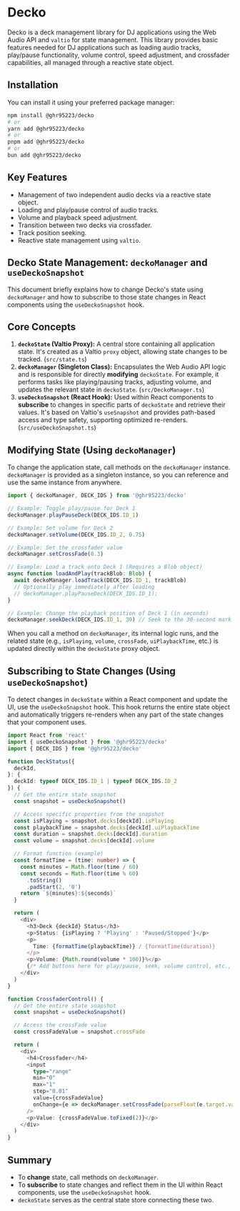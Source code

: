 # Decko

Decko is a deck management library for DJ applications using the Web Audio API and `valtio` for state management. This library provides basic features needed for DJ applications such as loading audio tracks, play/pause functionality, volume control, speed adjustment, and crossfader capabilities, all managed through a reactive state object.

## Installation

You can install it using your preferred package manager:

```bash
npm install @ghr95223/decko
# or
yarn add @ghr95223/decko
# or
pnpm add @ghr95223/decko
# or
bun add @ghr95223/decko
```

## Key Features

- Management of two independent audio decks via a reactive state object.
- Loading and play/pause control of audio tracks.
- Volume and playback speed adjustment.
- Transition between two decks via crossfader.
- Track position seeking.
- Reactive state management using `valtio`.

## Decko State Management: `deckoManager` and `useDeckoSnapshot`

This document briefly explains how to change Decko's state using `deckoManager` and how to subscribe to those state changes in React components using the `useDeckoSnapshot` hook.

## Core Concepts

1.  **`deckoState` (Valtio Proxy):** A central store containing all application state. It's created as a Valtio `proxy` object, allowing state changes to be tracked. (`src/state.ts`)
2.  **`deckoManager` (Singleton Class):** Encapsulates the Web Audio API logic and is responsible for directly **modifying** `deckoState`. For example, it performs tasks like playing/pausing tracks, adjusting volume, and updates the relevant state in `deckoState`. (`src/DeckoManager.ts`)
3.  **`useDeckoSnapshot` (React Hook):** Used within React components to **subscribe** to changes in specific parts of `deckoState` and retrieve their values. It's based on Valtio's `useSnapshot` and provides path-based access and type safety, supporting optimized re-renders. (`src/useDeckoSnapshot.ts`)

## Modifying State (Using `deckoManager`)

To change the application state, call methods on the `deckoManager` instance. `deckoManager` is provided as a singleton instance, so you can reference and use the same instance from anywhere.

```typescript
import { deckoManager, DECK_IDS } from '@ghr95223/decko'

// Example: Toggle play/pause for Deck 1
deckoManager.playPauseDeck(DECK_IDS.ID_1)

// Example: Set volume for Deck 2
deckoManager.setVolume(DECK_IDS.ID_2, 0.75)

// Example: Set the crossfader value
deckoManager.setCrossFade(0.3)

// Example: Load a track onto Deck 1 (Requires a Blob object)
async function loadAndPlay(trackBlob: Blob) {
  await deckoManager.loadTrack(DECK_IDS.ID_1, trackBlob)
  // Optionally play immediately after loading
  // deckoManager.playPauseDeck(DECK_IDS.ID_1);
}

// Example: Change the playback position of Deck 1 (in seconds)
deckoManager.seekDeck(DECK_IDS.ID_1, 30) // Seek to the 30-second mark
```

When you call a method on `deckoManager`, its internal logic runs, and the related state (e.g., `isPlaying`, `volume`, `crossFade`, `uiPlaybackTime`, etc.) is updated directly within the `deckoState` proxy object.

## Subscribing to State Changes (Using `useDeckoSnapshot`)

To detect changes in `deckoState` within a React component and update the UI, use the `useDeckoSnapshot` hook. This hook returns the entire state object and automatically triggers re-renders when any part of the state changes that your component uses.

```typescript
import React from 'react'
import { useDeckoSnapshot } from '@ghr95223/decko'
import { DECK_IDS } from '@ghr95223/decko'

function DeckStatus({
  deckId,
}: {
  deckId: typeof DECK_IDS.ID_1 | typeof DECK_IDS.ID_2
}) {
  // Get the entire state snapshot
  const snapshot = useDeckoSnapshot()

  // Access specific properties from the snapshot
  const isPlaying = snapshot.decks[deckId].isPlaying
  const playbackTime = snapshot.decks[deckId].uiPlaybackTime
  const duration = snapshot.decks[deckId].duration
  const volume = snapshot.decks[deckId].volume

  // Format function (example)
  const formatTime = (time: number) => {
    const minutes = Math.floor(time / 60)
    const seconds = Math.floor(time % 60)
      .toString()
      .padStart(2, '0')
    return `${minutes}:${seconds}`
  }

  return (
    <div>
      <h3>Deck {deckId} Status</h3>
      <p>Status: {isPlaying ? 'Playing' : 'Paused/Stopped'}</p>
      <p>
        Time: {formatTime(playbackTime)} / {formatTime(duration)}
      </p>
      <p>Volume: {Math.round(volume * 100)}%</p>
      {/* Add buttons here for play/pause, seek, volume control, etc., calling deckoManager */}
    </div>
  )
}

function CrossfaderControl() {
  // Get the entire state snapshot
  const snapshot = useDeckoSnapshot()

  // Access the crossFade value
  const crossFadeValue = snapshot.crossFade

  return (
    <div>
      <h4>Crossfader</h4>
      <input
        type="range"
        min="0"
        max="1"
        step="0.01"
        value={crossFadeValue}
        onChange={e => deckoManager.setCrossFade(parseFloat(e.target.value))} // Change state via deckoManager
      />
      <p>Value: {crossFadeValue.toFixed(2)}</p>
    </div>
  )
}
```

## Summary

- To **change** state, call methods on `deckoManager`.
- To **subscribe** to state changes and reflect them in the UI within React components, use the `useDeckoSnapshot` hook.
- `deckoState` serves as the central state store connecting these two.
